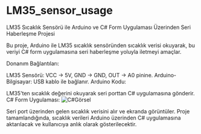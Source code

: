 # LM35_sensor_usage
LM35 Sıcaklık Sensörü ile Arduino ve C# Form Uygulaması Üzerinden Seri Haberleşme Projesi

Bu proje, Arduino ile LM35 sıcaklık sensöründen sıcaklık verisi okuyarak, bu veriyi C# form uygulamasına seri haberleşme yoluyla iletmeyi amaçlar.

Donanım Bağlantıları:

LM35 Sensörü: VCC → 5V, GND → GND, OUT → A0 pinine.
Arduino-Bilgisayar: USB kablo ile bağlanır.
Arduino Kodu:

LM35'ten sıcaklık değerini okuyarak seri porttan C# uygulamasına gönderir.
C# Form Uygulaması:
![C#Görsel](https://github.com/user-attachments/assets/ba2f21ef-7437-4729-acfb-91a4dc1d7435)

Seri port üzerinden gelen sıcaklık verisini alır ve ekranda görüntüler.
Proje tamamlandığında, sıcaklık verileri Arduino üzerinden C# uygulamasına aktarılacak ve kullanıcıya anlık olarak gösterilecektir.
